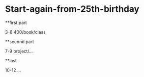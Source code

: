 # Start-again-from-25th-birthday



**first part

3-6
400/book/class

**second part

7-9
project/...

**last

10-12
...
